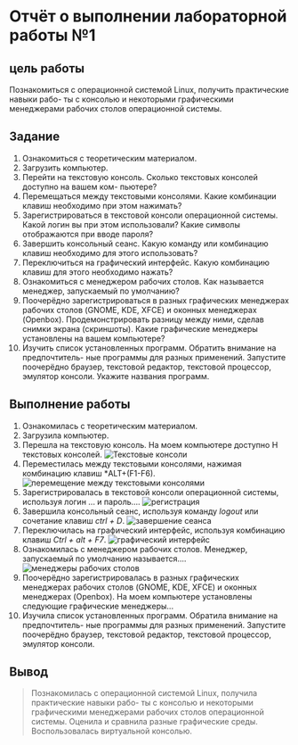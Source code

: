 # Отчёт о выполнении лабораторной работы №1
## цель работы 
Познакомиться с операционной системой Linux, получить практические навыки рабо-
ты с консолью и некоторыми графическими менеджерами рабочих столов операционной
системы.
## Задание 
1. Ознакомиться с теоретическим материалом.
2. Загрузить компьютер.
3. Перейти на текстовую консоль. Сколько текстовых консолей доступно на вашем ком-
пьютере?
4. Перемещаться между текстовыми консолями. Какие комбинации клавиш необходимо
при этом нажимать?
5. Зарегистрироваться в текстовой консоли операционной системы. Какой логин вы при
этом использовали? Какие символы отображаются при вводе пароля?
6. Завершить консольный сеанс. Какую команду или комбинацию клавиш необходимо
для этого использовать?
7. Переключиться на графический интерфейс. Какую комбинацию клавиш для этого
необходимо нажать?
8. Ознакомиться с менеджером рабочих столов. Как называется менеджер, запускаемый
по умолчанию?
9. Поочерёдно зарегистрироваться в разных графических менеджерах рабочих столов
(GNOME, KDE, XFCE) и оконных менеджерах (Openbox). Продемонстрировать разницу
между ними, сделав снимки экрана (скриншоты). Какие графические менеджеры
установлены на вашем компьютере?
10. Изучить список установленных программ. Обратить внимание на предпочтитель-
ные программы для разных применений. Запустите поочерёдно браузер, текстовой
редактор, текстовой процессор, эмулятор консоли. Укажите названия программ.
## Выполнение работы
1. Ознакомилась с теоретическим материалом.
2. Загрузила компьютер.
3. Перешла на текстовую консоль. На моем компьютере доступно Н текстовых консолей.
![Текстовые консоли]()
4. Переместилась между текстовыми консолями, нажимая комбинацию клавиш *ALT+(F1-F6).
![перемещение между текстовыми консолями]()
5. Зарегистрировалась в текстовой консоли операционной системы, используя логин ... и пароль....
![регистрация]()
6. Завершила консольный сеанс, используя команду *logout* или сочетание клавиш *ctrl + D*.
![завершение сеанса]()
7. Переключилась на графический интерфейс, используя комбинацию клавиш *Ctrl + alt + F7*.
![графический интерфейс]()
8. Ознакомилась с менеджером рабочих столов. Менеджер, запускаемый
по умолчанию называется....
![менеджеры рабочих столов]()
9. Поочерёдно зарегистрировалась в разных графических менеджерах рабочих столов
(GNOME, KDE, XFCE) и оконных менеджерах (Openbox). На моем компьютере установлены следующие графические менеджеры...
![]()
![]()
![]()
10. Изучила список установленных программ. Обратила внимание на предпочтитель-
ные программы для разных применений. Запустите поочерёдно браузер, текстовой
редактор, текстовой процессор, эмулятор консоли. 
![]()
![]()
![]()
![]()
## Вывод
> Познакомилась с операционной системой Linux, получила практические навыки рабо-
> ты с консолью и некоторыми графическими менеджерами рабочих столов операционной
> системы. Оценила и сравнила разные графические среды. Воспользовалась виртуальной консолью.
